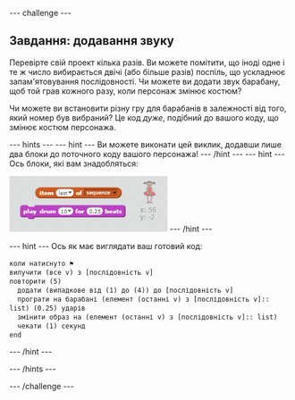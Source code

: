 \--- challenge \---

## Завдання: додавання звуку

Перевірте свій проект кілька разів. Ви можете помітити, що іноді одне і те ж число вибирається двічі (або більше разів) поспіль, що ускладнює запам'ятовування послідовності. Чи можете ви додати звук барабану, щоб той грав кожного разу, коли персонаж змінює костюм?

Чи можете ви встановити різну гру для барабанів в залежності від того, який номер був вибраний? Це код *дуже*, подібний до вашого коду, що змінює костюм персонажа.

\--- hints \--- \--- hint \--- Ви можете виконати цей виклик, додавши лише два блоки до поточного коду вашого персонажа! \--- /hint \--- \--- hint \--- Ось блоки, які вам знадобляться:

![Підказки про барабанні блоки](images/hint-drumblocks.png) \--- /hint \---

\--- hint \--- Ось як має виглядати ваш готовий код:

```blocks
коли натиснуто ⚑
вилучити (все v) з [послідовність v]
повторити (5) 
  додати (випадкове від (1) до (4)) до [послідовність v]
  програти на барабані (елемент (останні v) з [послідовність v]:: list) (0.25) ударів
  змінити образ на (елемент (останні v) з [послідовність v]:: list)
  чекати (1) секунд
end
```

\--- /hint \---

\--- /hints \---

\--- /challenge \---